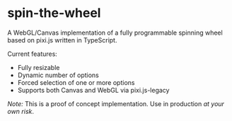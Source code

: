 # spin-the-wheel

A WebGL/Canvas implementation of a fully programmable spinning wheel based on pixi.js written in TypeScript.

Current features:
* Fully resizable
* Dynamic number of options
* Forced selection of one or more options
* Supports both Canvas and WebGL via pixi.js-legacy

_Note:_ This is a proof of concept implementation. Use in production *at your own risk*.

